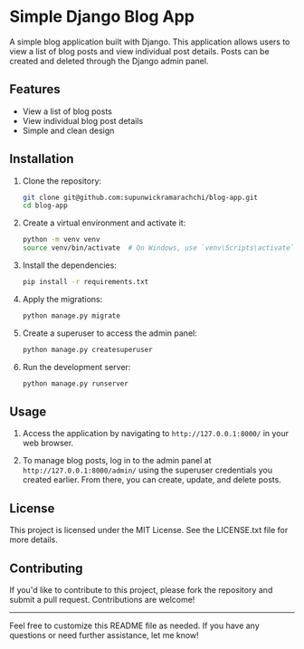 # Simple Django Blog App

A simple blog application built with Django. This application allows users to view a list of blog posts and view individual post details. Posts can be created and deleted through the Django admin panel.

## Features

- View a list of blog posts
- View individual blog post details
- Simple and clean design

## Installation

1. Clone the repository:
    ```bash
    git clone git@github.com:supunwickramarachchi/blog-app.git
    cd blog-app
    ```

2. Create a virtual environment and activate it:
    ```bash
    python -m venv venv
    source venv/bin/activate  # On Windows, use `venv\Scripts\activate`
    ```

3. Install the dependencies:
    ```bash
    pip install -r requirements.txt
    ```

4. Apply the migrations:
    ```bash
    python manage.py migrate
    ```

5. Create a superuser to access the admin panel:
    ```bash
    python manage.py createsuperuser
    ```

6. Run the development server:
    ```bash
    python manage.py runserver
    ```

## Usage

1. Access the application by navigating to `http://127.0.0.1:8000/` in your web browser.

2. To manage blog posts, log in to the admin panel at `http://127.0.0.1:8000/admin/` using the superuser credentials you created earlier. From there, you can create, update, and delete posts.

## License

This project is licensed under the MIT License. See the LICENSE.txt file for more details.

## Contributing

If you'd like to contribute to this project, please fork the repository and submit a pull request. Contributions are welcome!

---

Feel free to customize this README file as needed. If you have any questions or need further assistance, let me know!
